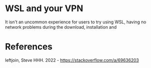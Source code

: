 # WSL and your VPN
It isn't an uncommon experience for users to try using WSL, having no network problems during the download, installation and 

# References
leftjoin, Steve HHH. 2022 - https://stackoverflow.com/a/69636203
